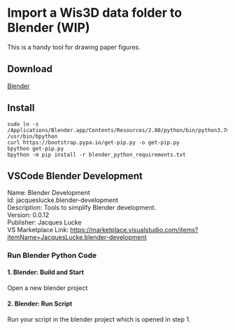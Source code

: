 # Import a Wis3D data folder to Blender (WIP)
This is a handy tool for drawing paper figures.

## Download
[Blender](https://www.blender.org/download/)
## Install
```shell
sudo ln -s /Applications/Blender.app/Contents/Resources/2.80/python/bin/python3.7m /usr/bin/bpython
curl https://bootstrap.pypa.io/get-pip.py -o get-pip.py
bpython get-pip.py
bpython -m pip install -r blender_python_requirements.txt
```

## VSCode Blender Development
Name: Blender Development  
Id: jacqueslucke.blender-development  
Description: Tools to simplify Blender development.  
Version: 0.0.12  
Publisher: Jacques Lucke  
VS Marketplace Link: https://marketplace.visualstudio.com/items?itemName=JacquesLucke.blender-development  

### Run Blender Python Code
#### 1. Blender: Build and Start
Open a new blender project
#### 2. Blender: Run Script
Run your script in the blender project which is opened in step 1.
